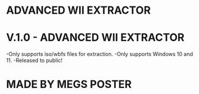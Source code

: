 # ADVANCED WII EXTRACTOR

# V.1.0 - ADVANCED WII EXTRACTOR
-Only supports iso/wbfs files for extraction.
-Only supports Windows 10 and 11.
-Released to public!

# MADE BY MEGS POSTER